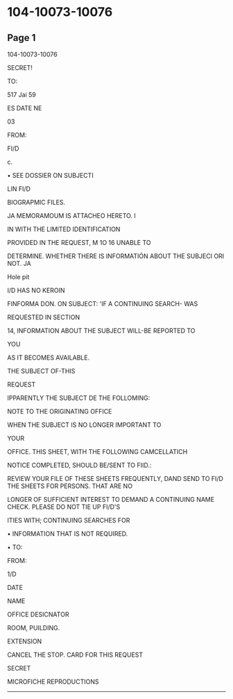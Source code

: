 # 104-10073-10076

## Page 1

104-10073-10076

SECRET!

TO:

517 Jai 59

ES DATE NE

03

FROM:

FI/D

c.

• SEE DOSSIER ON SUBJECTI

LIN FI/D

BIOGRAPMIC FILES.

JA MEMORAMOUM IS ATTACHEO HERETO. I

IN WITH THE LIMITED IDENTIFICATION

PROVIDED IN THE REQUEST, M 1O 16 UNABLE TO

DETERMINE. WHETHER THERE IS INFORMATIÓN ABOUT THE SUBJECI ORI NOT. JA

Hole pit

I/D HAS NO KEROIN

FINFORMA DON. ON SUBJECT: 'IF A CONTINUING SEARCH- WAS

REQUESTED IN SECTION

14, INFORMATION ABOUT THE SUBJECT WILL-BE REPORTED TO

YOU

AS IT BECOMES AVAILABLE.

THE SUBJECT OF-THIS

REQUEST

IPPARENTLY THE SUBJECT DE THE FOLLOMING:

NOTE TO THE ORIGINATING OFFICE

WHEN THE SUBJECT IS NO LONGER IMPORTANT TO

YOUR

OFFICE. THIS SHEET, WITH THE FOLLOWING CAMCELLATICH

NOTICE COMPLETED, SHOULD BE/SENT TO FIID.:

REVIEW YOUR FILE OF THESE SHEETS FREQUENTLY, DAND SEND TO FI/D THE SHEETS FOR PERSONS. THAT ARE NO

LONGER OF SUFFICIENT INTEREST TO DEMAND A CONTINUING NAME CHECK. PLEASE DO NOT TIE UP FI/D'S

ITIES WITH; CONTINUING SEARCHES FOR

• INFORMATION THAT IS NOT REQUIRED.

• TO:

FROM:

1/D

DATE

NAME

OFFICE DESICNATOR

ROOM, PUILDING.

EXTENSION

CANCEL THE STOP. CARD FOR THIS REQUEST

SECRET

MICROFICHE REPRODUCTIONS

---

